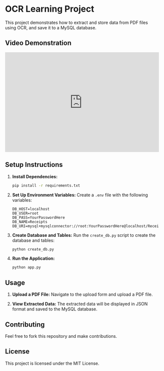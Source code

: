 # OCR Learning Project

This project demonstrates how to extract and store data from PDF files using OCR, and save it to a MySQL database.

## Video Demonstration

<div style="position: relative; padding-bottom: 64.90384615384616%; height: 0;">
  <iframe src="https://www.loom.com/embed/bdcc626e09b240f2a98c0e9a77531425?sid=9fd85024-a355-40bd-a5dd-1b2f1040a950" frameborder="0" webkitallowfullscreen mozallowfullscreen allowfullscreen style="position: absolute; top: 0; left: 0; width: 100%; height: 100%;"></iframe>
</div>

## Setup Instructions

1. **Install Dependencies:**
    ```bash
    pip install -r requirements.txt
    ```

2. **Set Up Environment Variables:**
    Create a `.env` file with the following variables:
    ```plaintext
    DB_HOST=localhost
    DB_USER=root
    DB_PASS=YourPasswordHere
    DB_NAME=Receipts
    DB_URI=mysql+mysqlconnector://root:YourPasswordHere@localhost/Receipts
    ```

3. **Create Database and Tables:**
    Run the `create_db.py` script to create the database and tables:
    ```bash
    python create_db.py
    ```

4. **Run the Application:**
    ```bash
    python app.py
    ```

## Usage

1. **Upload a PDF File:**
    Navigate to the upload form and upload a PDF file.

2. **View Extracted Data:**
    The extracted data will be displayed in JSON format and saved to the MySQL database.

## Contributing

Feel free to fork this repository and make contributions.

## License

This project is licensed under the MIT License.

